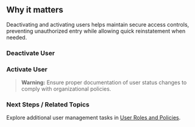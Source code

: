 
## Why it matters
Deactivating and activating users helps maintain secure access controls, preventing unauthorized entry while allowing quick reinstatement when needed.

### Deactivate User

<!-- VIDEO:   ./media/04-admin-guide/deactivate-activate-user/deactivate.mp4 | Alt: Video walkthrough for deactivating a user | Duration: 30s -->

### Activate User

<!-- VIDEO:   ./media/04-admin-guide/deactivate-activate-user/activate.mp4 | Alt: Video walkthrough for activating a user | Duration: 30s -->

> **Warning:** Ensure proper documentation of user status changes to comply with organizational policies.

### Next Steps / Related Topics
Explore additional user management tasks in [User Roles and Policies](../04-admin-guide/policies-roles.md).